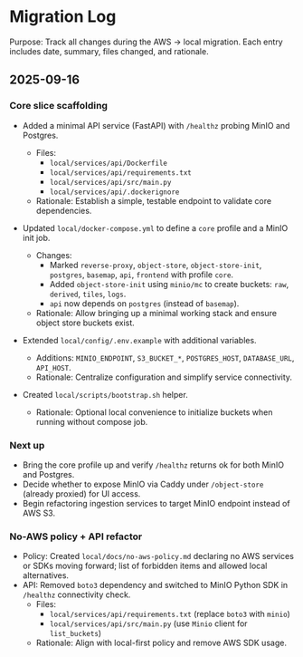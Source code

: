 # Migration Log

Purpose: Track all changes during the AWS → local migration. Each entry includes date, summary, files changed, and rationale.

## 2025-09-16

### Core slice scaffolding
- Added a minimal API service (FastAPI) with `/healthz` probing MinIO and Postgres.
  - Files:
    - `local/services/api/Dockerfile`
    - `local/services/api/requirements.txt`
    - `local/services/api/src/main.py`
    - `local/services/api/.dockerignore`
  - Rationale: Establish a simple, testable endpoint to validate core dependencies.

- Updated `local/docker-compose.yml` to define a `core` profile and a MinIO init job.
  - Changes:
    - Marked `reverse-proxy`, `object-store`, `object-store-init`, `postgres`, `basemap`, `api`, `frontend` with profile `core`.
    - Added `object-store-init` using `minio/mc` to create buckets: `raw`, `derived`, `tiles`, `logs`.
    - `api` now depends on `postgres` (instead of `basemap`).
  - Rationale: Allow bringing up a minimal working stack and ensure object store buckets exist.

- Extended `local/config/.env.example` with additional variables.
  - Additions: `MINIO_ENDPOINT`, `S3_BUCKET_*`, `POSTGRES_HOST`, `DATABASE_URL`, `API_HOST`.
  - Rationale: Centralize configuration and simplify service connectivity.

- Created `local/scripts/bootstrap.sh` helper.
  - Rationale: Optional local convenience to initialize buckets when running without compose job.

### Next up
- Bring the core profile up and verify `/healthz` returns ok for both MinIO and Postgres.
- Decide whether to expose MinIO via Caddy under `/object-store` (already proxied) for UI access.
- Begin refactoring ingestion services to target MinIO endpoint instead of AWS S3.

### No-AWS policy + API refactor
- Policy: Created `local/docs/no-aws-policy.md` declaring no AWS services or SDKs moving forward; list of forbidden items and allowed local alternatives.
- API: Removed `boto3` dependency and switched to MinIO Python SDK in `/healthz` connectivity check.
  - Files:
    - `local/services/api/requirements.txt` (replace `boto3` with `minio`)
    - `local/services/api/src/main.py` (use `Minio` client for `list_buckets`)
  - Rationale: Align with local-first policy and remove AWS SDK usage.
